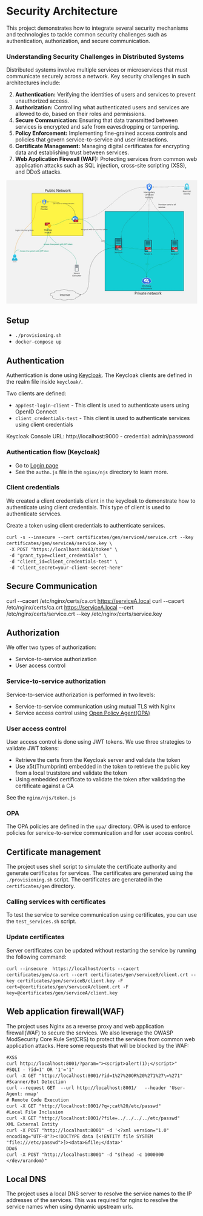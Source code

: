 # Security Architecture
This project demonstrates how to integrate several security mechanisms and technologies to tackle common security challenges such as authentication, authorization, and secure communication.


### Understanding Security Challenges in Distributed Systems

Distributed systems involve multiple services or microservices that must communicate securely across a network. Key security challenges in such architectures include:

2. **Authentication:** Verifying the identities of users and services to prevent unauthorized access.
3. **Authorization:** Controlling what authenticated users and services are allowed to do, based on their roles and permissions.
1. **Secure Communication:** Ensuring that data transmitted between services is encrypted and safe from eavesdropping or tampering.
4. **Policy Enforcement:** Implementing fine-grained access controls and policies that govern service-to-service and user interactions.
5. **Certificate Management:** Managing digital certificates for encrypting data and establishing trust between services.
6. **Web Application Firewall (WAF):** Protecting services from common web application attacks such as SQL injection, cross-site scripting (XSS), and DDoS attacks.


<img src="./arch.jpg">

## Setup
- `./provisioning.sh`
- `docker-compose up`


## Authentication
Authentication is done using [Keycloak](https://www.keycloak.org/). The Keycloak clients are defined in the realm file inside `keycloak/`. 

Two clients are defined:
- `appTest-login-client` - This client is used to authenticate users using OpenID Connect
- `client_credentials-test` - This client is used to authenticate services using client credentials

Keycloak Console URL: http://localhost:9000 - credential: admin/password

### Authentication flow (Keycloak)
- Go to [Login page](http://127.0.0.1:9000/realms/tenantA/protocol/openid-connect/auth?scope=openid&response_type=code&client_id=appTest-login-client&redirect_uri=http://localhost:8002/auth_redirect&client_secret=vCjAY0XKadXE3n4xFUb7MGDvVJ1iVVPY&application-type=web_app)
- See the `authn.js` file in the `nginx/njs` directory to learn more.


### Client credentials
We created a client credentials client in the keycloak to demonstrate how to authenticate using client credentials.
This type of client is used to authenticate services.

Create a token using client credentials to authenticate services.
```
curl -s --insecure --cert certificates/gen/serviceA/service.crt --key certificates/gen/serviceA/service.key \
 -X POST "https://localhost:8443/token" \
 -d "grant_type=client_credentials" \
 -d "client_id=client_credentials-test" \
 -d "client_secret=your-client-secret-here"
```

## Secure Communication
curl --cacert /etc/nginx/certs/ca.crt https://serviceA.local
curl --cacert /etc/nginx/certs/ca.crt https://serviceA.local --cert /etc/nginx/certs/service.crt --key /etc/nginx/certs/service.key


## Authorization
We offer two types of authorization:
- Service-to-service authorization
- User access control

### Service-to-service authorization
Service-to-service authorization is performed in two levels:
- Service-to-service communication using mutual TLS with Nginx
- Service access control using [Open Policy Agent(OPA)](https://www.openpolicyagent.org/)

### User access control
User access control is done using JWT tokens.
We use three strategies to validate JWT tokens:
- Retrieve the certs from the Keycloak server and validate the token
- Use x5t(Thumbprint) embedded in the token to retrieve the public key from a local truststore and validate the token
- Using embedded certificate to validate the token after validating the certificate against a CA

See the `nginx/njs/token.js`

### OPA
The OPA policies are defined in the `opa/` directory.
OPA is used to enforce policies for service-to-service communication and for user access control.

## Certificate management
The project uses shell script to simulate the certificate authority and generate certificates for services.
The certificates are generated using the `./provisioning.sh` script. The certificates are generated in the `certificates/gen` directory.

### Calling services with certificates
To test the service to service communication using certificates, you can use the `test_services.sh` script.


### Update certificates
Server certificates can be updated without restarting the service by running the following command:
```
curl --insecure  https://localhost/certs --cacert certificates/gen/ca.crt --cert certificates/gen/serviceB/client.crt --key certificates/gen/serviceB/client.key -F cert=@certificates/gen/serviceA/client.crt -F key=@certificates/gen/serviceA/client.key
```


## Web application firewall(WAF)
The project uses Nginx as a reverse proxy and web application firewall(WAF) to secure the services.
We also leverage the OWASP ModSecurity Core Rule Set(CRS) to protect the services from common web application attacks.
Here some requests that will be blocked by the WAF:
```
#XSS
curl http://localhost:8001/?param="><script>alert(1);</script>"
#SQLI - ?id=1' OR '1'='1" 
curl -X GET "http://localhost:8001/?id=1%27%20OR%20%271%27\=%271"
#Scanner/Bot Detection
curl --request GET  --url http://localhost:8001/   --header 'User-Agent: nmap'
# Remote Code Execution
curl -X GET "http://localhost:8001/?q=;cat%20/etc/passwd"
#Local File Inclusion
curl -X GET "http://localhost:8001/?file=../../../../etc/passwd"
XML External Entity
curl -X POST "http://localhost:8001" -d '<?xml version="1.0" encoding="UTF-8"?><!DOCTYPE data [<!ENTITY file SYSTEM "file:///etc/passwd">]><data>&file;</data>'
DDoS
curl -X POST "http://localhost:8001" -d "$(head -c 1000000 </dev/urandom)"
```


## Local DNS
The project uses a local DNS server to resolve the service names to the IP addresses of the services. 
This was required for nginx to resolve the service names when using dynamic upstream urls. 